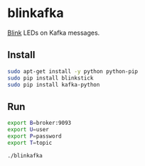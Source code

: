 # blinkafka

[Blink](https://www.blinkstick.com/) LEDs on Kafka messages.

## Install

```sh
sudo apt-get install -y python python-pip
sudo pip install blinkstick
sudo pip install kafka-python
```

## Run

```sh
export B=broker:9093
export U=user
export P=password
export T=topic

./blinkafka
```
